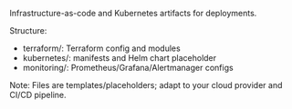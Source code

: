 Infrastructure-as-code and Kubernetes artifacts for deployments.

Structure:
- terraform/: Terraform config and modules
- kubernetes/: manifests and Helm chart placeholder
- monitoring/: Prometheus/Grafana/Alertmanager configs

Note: Files are templates/placeholders; adapt to your cloud provider and CI/CD pipeline.
